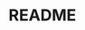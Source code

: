 # README

<!-- TODO: Create a self-contained command line tool that can be used in developer machines and build agents -->

<!-- External Links -->
[github-rest-openapi]: https://github.com/github/rest-api-description "GitHub REST API - OpenAPI"
[github-rest-docs]: https://docs.github.com/en/rest "GitHub REST API - Documentation"
[github-rest-libraries]: https://docs.github.com/en/rest/overview/libraries "Oktokit - GitHub REST libraries"
[github-octokit-net]: https://github.com/octokit/octokit.net "GitHub Octokit.NET"
